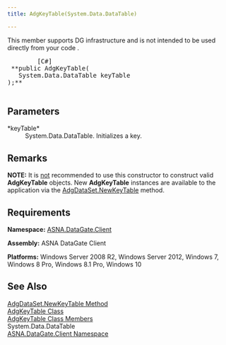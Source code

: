 ```yaml
---
title: AdgKeyTable(System.Data.DataTable)

---
```


This member supports DG infrastructure and is not intended to be used directly from your code .
<pre>
        <span class="lang">[C#]
</span> **public AdgKeyTable(
   System.Data.DataTable keyTable
);** 
      </pre>


## Parameters

<dl>
        <dt>
 *keyTable* 
        </dt>
        <dd>System.Data.DataTable. 
						Initializes a key.
					</dd>
</dl>

## Remarks

**NOTE:** It is <u>not</u> recommended to use this constructor to construct valid **AdgKeyTable** objects. New **AdgKeyTable** instances are available to the application via the [ AdgDataSet.NewKeyTable](adg-dataset-class-new-key-table-methods.html) method. 
## Requirements

**Namespace:** [ASNA.DataGate.Client](datagate-client-namespace.html) 

**Assembly:** ASNA DataGate Client

**Platforms:** Windows Server 2008 R2, Windows Server 2012, Windows 7, Windows 8 Pro, Windows 8.1 Pro, Windows 10
## See Also


[AdgDataSet.NewKeyTable Method](adg-dataset-class-new-key-table-methods.html)
      <br />
[AdgKeyTable Class](adg-key-table-class.html)
      <br />
[AdgKeyTable Class Members](adg-key-table-members.html)
      <br />System.Data.DataTable
      <br />[ASNA.DataGate.Client Namespace](datagate-client-namespace.html)

